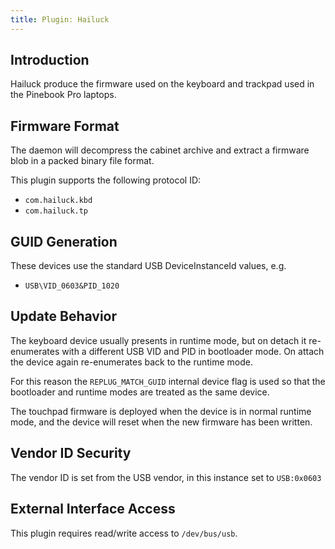```yaml
---
title: Plugin: Hailuck
---
```


## Introduction

Hailuck produce the firmware used on the keyboard and trackpad used in the
Pinebook Pro laptops.

## Firmware Format

The daemon will decompress the cabinet archive and extract a firmware blob in
a packed binary file format.

This plugin supports the following protocol ID:

* `com.hailuck.kbd`
* `com.hailuck.tp`

## GUID Generation

These devices use the standard USB DeviceInstanceId values, e.g.

* `USB\VID_0603&PID_1020`

## Update Behavior

The keyboard device usually presents in runtime mode, but on detach it
re-enumerates with a different USB VID and PID in bootloader mode. On attach
the device again re-enumerates back to the runtime mode.

For this reason the `REPLUG_MATCH_GUID` internal device flag is used so that
the bootloader and runtime modes are treated as the same device.

The touchpad firmware is deployed when the device is in normal runtime mode,
and the device will reset when the new firmware has been written.

## Vendor ID Security

The vendor ID is set from the USB vendor, in this instance set to `USB:0x0603`

## External Interface Access

This plugin requires read/write access to `/dev/bus/usb`.
